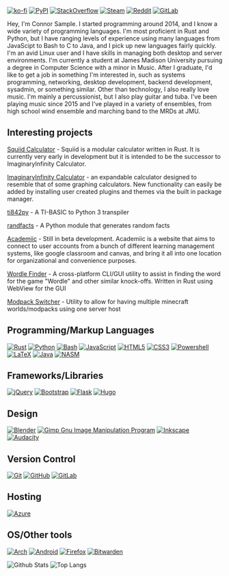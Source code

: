 [![ko-fi](https://ko-fi.com/img/githubbutton_sm.svg)](https://ko-fi.com/L4L3L7IO2)
[![PyPI](https://img.shields.io/badge/PyPI-3775A9?style=for-the-badge&logo=pypi&logoColor=white&link=https://pypi.org/user/Tabulate/)](https://pypi.org/user/Tabulate/)
[![StackOverflow](https://img.shields.io/badge/StackOverflow-FE7A16?style=for-the-badge&logo=stackoverflow&logoColor=white&link=https://stackoverflow.com/users/11591238/tabulate)](https://stackoverflow.com/users/11591238/tabulate)
[![Steam](https://img.shields.io/badge/steam-%23000000.svg?style=for-the-badge&logo=steam&logoColor=white)](https://steamcommunity.com/profiles/76561198872425795)
[![Reddit](https://img.shields.io/badge/Reddit-FF4500?style=for-the-badge&logo=reddit&logoColor=white)](https://reddit.com/u/TabulateJarl8)
[![GitLab](https://img.shields.io/badge/gitlab-%23181717.svg?style=for-the-badge&logo=gitlab&logoColor=white)](https://gitlab.com/TabulateJarl8)

Hey, I'm Connor Sample. I started programming around 2014, and I know a wide variety of programming languages. I'm most proficient in Rust and Python, but I have ranging levels of experience using many languages from JavaScipt to Bash to C to Java, and I pick up new languages fairly quickly. I'm an avid Linux user and I have skills in managing both desktop and server environments. I'm currently a student at James Madison University pursuing a degree in Computer Science with a minor in Music. After I graduate, I'd like to get a job in something I'm interested in, such as systems programming, networking, desktop development, backend development, sysadmin, or something similar. Other than technology, I also really love music. I'm mainly a percussionist, but I also play guitar and tuba. I've been playing music since 2015 and I've played in a variety of ensembles, from high school wind ensemble and marching band to the MRDs at JMU.

## Interesting projects

[Squiid Calculator](https://gitlab.com/ImaginaryInfinity/squiid-calculator/squiid) - Squiid is a modular calculator written in Rust. It is currently very early in development but it is intended to be the successor to ImaginaryInfinity Calculator.

[ImaginaryInfinity Calculator](https://gitlab.com/TurboWafflz/ImaginaryInfinity-Calculator/-/tree/development) - an expandable calculator designed to resemble that of some graphing calculators. New functionality can easily be added by installing user created plugins and themes via the built in package manager.

[ti842py](https://github.com/TabulateJarl8/ti842py) - A TI-BASIC to Python 3 transpiler

[randfacts](https://github.com/TabulateJarl8/randfacts) - A Python module that generates random facts

[Academiic](https://gitlab.com/ImaginaryInfinity/academiic) - Still in beta development. Academiic is a website that aims to connect to user accounts from a bunch of different learning management systems, like google classroom and canvas, and bring it all into one location for organizational and convenience purposes.

[Wordle Finder](https://github.com/TabulateJarl8/wordle-finder) - A cross-platform CLI/GUI utility to assist in finding the word for the game "Wordle" and other similar knock-offs. Written in Rust using WebView for the GUI

[Modpack Switcher](https://github.com/TabulateJarl8/modpackSwitcher) -  Utility to allow for having multiple minecraft worlds/modpacks using one server host


## Programming/Markup Languages

[![Rust](https://img.shields.io/badge/rust-%238C5234.svg?style=for-the-badge&logo=rust&logoColor=black)](https://www.rust-lang.org/)
[![Python](https://img.shields.io/badge/python-3670A0?style=for-the-badge&logo=python&logoColor=ffdd54)](https://python.org)
[![Bash](https://img.shields.io/badge/Bash-%23121011.svg?style=for-the-badge&logo=gnu-bash&logoColor=white)](https://www.gnu.org/software/bash/)
[![JavaScript](https://img.shields.io/badge/javascript-%23323330.svg?style=for-the-badge&logo=javascript&logoColor=%23F7DF1E)](https://www.javascript.com/)
[![HTML5](https://img.shields.io/badge/html5-%23E34F26.svg?style=for-the-badge&logo=html5&logoColor=white)](https://developer.mozilla.org/en-US/docs/Web/Guide/HTML/HTML5)
[![CSS3](https://img.shields.io/badge/css3-%231572B6.svg?style=for-the-badge&logo=css3&logoColor=white)](https://developer.mozilla.org/en-US/docs/Web/CSS)
[![Powershell](https://img.shields.io/badge/Powershell-white.svg?style=for-the-badge&logo=powershell&logoColor=%23207bcd)](https://docs.microsoft.com/en-us/powershell/)
[![LaTeX](https://img.shields.io/badge/latex-%23008080.svg?style=for-the-badge&logo=latex&logoColor=white)](https://www.latex-project.org/)
[![Java](https://img.shields.io/badge/java-%23ED8B00.svg?style=for-the-badge&logo=java&logoColor=white)](https://www.java.com/)
[![NASM](https://img.shields.io/badge/nasm-%23113C6B.svg?style=for-the-badge&logo=nasm&logoColor=white)](https://www.nasm.us/)

## Frameworks/Libraries
[![jQuery](https://img.shields.io/badge/jquery-%230769AD.svg?style=for-the-badge&logo=jquery&logoColor=white)](https://jquery.com/)
[![Bootstrap](https://img.shields.io/badge/bootstrap-%23563D7C.svg?style=for-the-badge&logo=bootstrap&logoColor=white)](https://getbootstrap.com/)
[![Flask](https://img.shields.io/badge/flask-%23000.svg?style=for-the-badge&logo=flask&logoColor=white)](https://flask.palletsprojects.com/)
[![Hugo](https://img.shields.io/badge/hugo-%23FF4088.svg?style=for-the-badge&logo=hugo&logoColor=white)](https://gohugo.io/)

## Design
[![Blender](https://img.shields.io/badge/blender-%23F5792A.svg?style=for-the-badge&logo=blender&logoColor=white)](https://www.blender.org/)
[![Gimp Gnu Image Manipulation Program](https://img.shields.io/badge/Gimp-657D8B?style=for-the-badge&logo=gimp&logoColor=FFFFFF)](https://www.gimp.org/)
[![Inkscape](https://img.shields.io/badge/Inkscape-e0e0e0?style=for-the-badge&logo=inkscape&logoColor=080A13)](https://inkscape.org/)
[![Audacity](https://img.shields.io/badge/Audacity-0000CC?style=for-the-badge&logo=audacity&logoColor=white)](https://www.audacityteam.org/)

## Version Control
[![Git](https://img.shields.io/badge/git-%23F05033.svg?style=for-the-badge&logo=git&logoColor=white)](https://git-scm.com/)
[![GitHub](https://img.shields.io/badge/github-%23121011.svg?style=for-the-badge&logo=github&logoColor=white)](https://github.com/TabulateJarl8)
[![GitLab](https://img.shields.io/badge/gitlab-%23181717.svg?style=for-the-badge&logo=gitlab&logoColor=white)](https://gitlab.com/TabulateJarl8)

## Hosting
[![Azure](https://img.shields.io/badge/azure-%230072C6.svg?style=for-the-badge&logo=azure-devops&logoColor=white)](https://azure.microsoft.com)

## OS/Other tools
[![Arch](https://img.shields.io/badge/Arch%20Linux-1793D1?logo=arch-linux&logoColor=fff&style=for-the-badge)](https://archlinux.org/)
[![Android](https://img.shields.io/badge/Android-3DDC84?style=for-the-badge&logo=android&logoColor=white)](https://www.android.com/)
[![Firefox](https://img.shields.io/badge/Firefox-FF7139?style=for-the-badge&logo=Firefox-Browser&logoColor=white)](https://www.mozilla.org/en-US/firefox/new/)
[![Bitwarden](https://img.shields.io/badge/Bitwarden-175DDC?style=for-the-badge&logo=bitwarden&logoColor=white)](https://bitwarden.com/)


![Github Stats](https://github-readme-stats.vercel.app/api?username=TabulateJarl8&count_private=true&show_icons=true&include_all_commits=true&theme=tokyonight)
![Top Langs](https://github-readme-stats.vercel.app/api/top-langs/?username=TabulateJarl8&hide=TeX&layout=compact&theme=tokyonight&exclude_repo=academiic-public,files)

